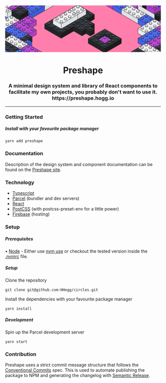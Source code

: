 <p align="center">
  <img src="./site/assets/preshape.svg" alt="Preshape" />
</p>

<h1 align="center">
  Preshape
</h1>

<h3 align="center">
  A minimal design system and library of React components to facilitate my own projects, you probably don't want to use it.<br/>
  <a>https://preshape.hogg.io</a>
</h3>

<hr />

### Getting Started

##### Install with your favourite package manager

```
yarn add preshape
```

### Documentation

Description of the design system and component documentation can be found on the [Preshape site](https://preshape.hogg.io).

### Technology

- [Typescript](https://www.typescriptlang.org/)
- [Parcel](https://parceljs.org/) (bundler and dev servers)
- [React](https://reactjs.org/)
- [PostCSS](https://postcss.org/) (with postcss-preset-env for a little power)
- [Firebase](https://firebase.google.com/) (hosting)

### Setup

##### Prerequisites

• [Node](https://nodejs.org/en/) - Either use [nvm use](https://github.com/nvm-sh/nvm) or checkout the tested version inside the [.nvmrc](./nmvrc) file.

##### Setup

Clone the repository

```
git clone git@github.com:HHogg/circles.git
```

Install the dependencies with your favourite package manager

```
yarn install
```

##### Development

Spin up the Parcel development server

```
yarn start
```

### Contribution

Preshape uses a strict commit message structure that follows the [Conventional Commits](https://www.conventionalcommits.org/en/v1.0.0-beta.4/) spec. This is used to automate publishing the package to NPM and generating the changelog with [Semantic Release](https://github.com/semantic-release/semantic-release).






